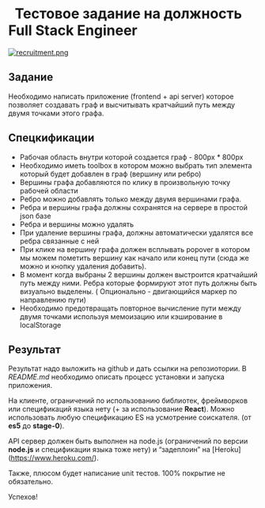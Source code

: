 #   Тестовое задание на должность Full Stack Engineer

[![recruitment.png](https://s16.postimg.org/7ah7u7mdh/recruitment.png)](https://postimg.org/image/kems6wef5/)

## Задание

Необходимо написать приложение (frontend + api server) которое позволяет создавать граф и высчитывать кратчайший путь между двумя точками этого графа.

## Спецкификации

- Рабочая область внутри которой создается граф - 800px * 800px
- Необходимо иметь toolbox в котором можно выбрать тип элемента который будет добавлен в граф (вершину или ребро)
- Вершины графа добавляются по клику в произвольную точку рабочей области
- Ребро можно добавлять только между двумя вершинами графа. 
- Ребра и вершины графа должны сохранятся на сервере в простой json базе
- Ребра и вершины можно удалять
- При удаление вершины графа, должны автоматически удалятся все ребра связанные с ней
- При клике на вершину графа должен всплывать popover в котором мы можем пометить вершину как начало или конец пути (сюда же можно и кнопку удаления добавить).  
- В момент когда  выбраны 2 вершины должен выстроится кратчайший путь между ними. Ребра которые формируют этот путь должны быть визуально выделены. ( Опционально - двигающийся маркер по направлению пути)
- Необходимо предотвращать повторное вычисление пути между двумя точками используя мемоизацию или кэширование в  localStorage

## Результат

Результат надо выложить на github и дать ссылки на репозиотории. В _README.md_ необходимо описать процесс установки и запуска приложения.

На клиенте, ограничений по использованию библиотек, фреймворков или спецификаций языка нету (+ за использование **React**). Можно использовать любую спецификацию ES на усмотрение соискателя. (от **es5** до **stage-0**).

API  сервер должен быть выполнен на node.js (ограничений по версии **node.js** и спецификации языка тоже нету)  и “задеплоин” на [Heroku] (https://www.heroku.com/).

Также, плюсом будет написание unit тестов. 100% покрытие не обязательно. 

Успехов! 



